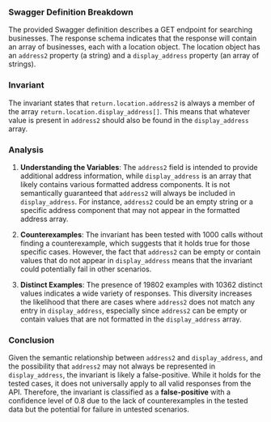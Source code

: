 ### Swagger Definition Breakdown
The provided Swagger definition describes a GET endpoint for searching businesses. The response schema indicates that the response will contain an array of businesses, each with a location object. The location object has an `address2` property (a string) and a `display_address` property (an array of strings).

### Invariant
The invariant states that `return.location.address2` is always a member of the array `return.location.display_address[]`. This means that whatever value is present in `address2` should also be found in the `display_address` array.

### Analysis
1. **Understanding the Variables**: The `address2` field is intended to provide additional address information, while `display_address` is an array that likely contains various formatted address components. It is not semantically guaranteed that `address2` will always be included in `display_address`. For instance, `address2` could be an empty string or a specific address component that may not appear in the formatted address array.

2. **Counterexamples**: The invariant has been tested with 1000 calls without finding a counterexample, which suggests that it holds true for those specific cases. However, the fact that `address2` can be empty or contain values that do not appear in `display_address` means that the invariant could potentially fail in other scenarios.

3. **Distinct Examples**: The presence of 19802 examples with 10362 distinct values indicates a wide variety of responses. This diversity increases the likelihood that there are cases where `address2` does not match any entry in `display_address`, especially since `address2` can be empty or contain values that are not formatted in the `display_address` array.

### Conclusion
Given the semantic relationship between `address2` and `display_address`, and the possibility that `address2` may not always be represented in `display_address`, the invariant is likely a false-positive. While it holds for the tested cases, it does not universally apply to all valid responses from the API. Therefore, the invariant is classified as a **false-positive** with a confidence level of 0.8 due to the lack of counterexamples in the tested data but the potential for failure in untested scenarios.
